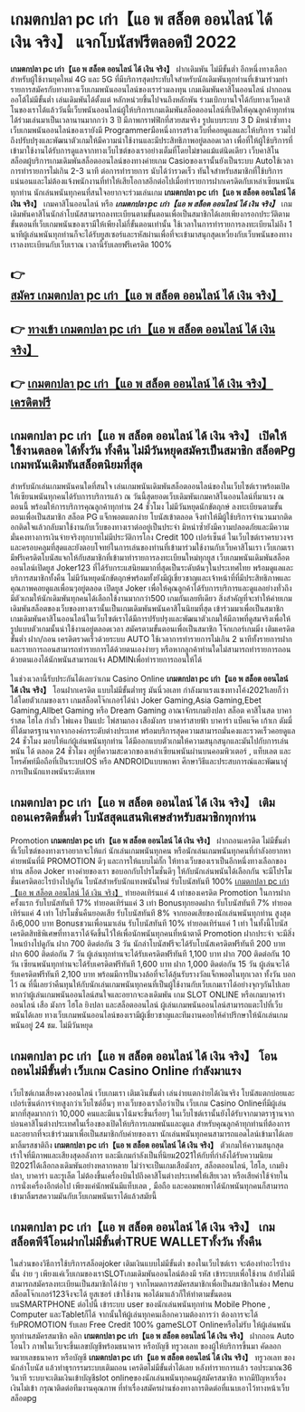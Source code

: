 # เกมตกปลา pc เก่า【แอ พ สล็อต ออนไลน์ ได้ เงิน จริง】  แจกโบนัสฟรีตลอดปี 2022

**เกมตกปลา pc เก่า【แอ พ สล็อต ออนไลน์ ได้ เงิน จริง】** ฝากเดิมพัน ไม่มีขั้นต่ำ  อีกหนึ่งทางเลือกสำหรับผู้ใช้งานยุคใหม่ 4G และ 5G ที่มีบริการสุดประทับใจสำหรับนักเดิมพันทุกท่านที่เข้ามาร่วมทำรายการสมัครกับทางทางเว็บเกมพนันออนไลน์ของเราร่วมลงทุน เกมเดิมพันคาสิโนออนไลน์ ฝากถอนออโต้ไม่มีขั้นต่ำ เล่นเดิมพันได้ตั้งแต่ หลักหน่วยขึ้นไปจนถึงหลักพัน ร่วมเบิกบานใจได้กับทางเว็บคาสิโนของเราได้แล้ววันนี้เว็บพนันออนไลน์ผู้ให้บริการเกมเดิมพันสล็อตออนไลน์ที่เปิดให้คุณลูกค้าทุกท่านได้ร่วมเล่นมาเป็นเวลานานมากกว่า 3 ปี มีภาพกราฟฟิกที่สวยสมจริง รูปแบบระบบ 3 D
มิหนำซ้ำทางเว็บเกมพนันออนไลน์ของเรายังมี Programmerมือหนึ่งการสร้างเว็บที่คอยดูแลและให้บริการ  รวมไปถึงปรับปรุงและพัฒนาตัวเกมให้มีความน่าใช้งานและมีประสิทธิภาพอยู่ตลอดเวลา เพื่อที่ให้ผู้ใช้บริการที่เข้ามาใช้งานได้รับการดูแลจากทางเว็บไซต์ของเราอย่างเต็มที่โดยไม่ขาดแม้แต่นิดเดียว เว็บคาสิโนสล็อตผู้บริการเกมเดิมพันสล็อตออนไลน์ของทางค่ายเกม Casioของเรานั้นยังเป็นระบบ Autoใช้เวลาการทำรายการไม่เกิน 2-3 นาที ต่อการทำรายการ นับได้ว่ารวดเร็ว ทันใจสำหรับสมาชิกที่ใช้บริการแน่นอนและไม่ต้องแจ้งพนักงานที่ทำให้เสียโอกาสอีกต่อไปเมื่อทำรายการฝากเครดิตกับเหล่าเซียนพนันทุกท่าน
นักเล่นพนันทุกคนที่สนใจอยากจะร่วมเล่นเกม **เกมตกปลา pc เก่า【แอ พ สล็อต ออนไลน์ ได้ เงิน จริง】** เกมคาสิโนออนไลน์ หรือ ***เกมตกปลา pc เก่า【แอ พ สล็อต ออนไลน์ ได้ เงิน จริง】*** เกมเดิมพันคาสิโนนักล่าโบนัสสามารถลงทะเบียนตามขั้นตอนเพื่อเป็นสมาชิกได้เลยเพียงกรอกประวัติตามขั้นตอนที่เว็บเกมพนันของเรามีให้เพียงไม่กี่ขั้นตอนเท่านั้น ใช้เวลาในการทำรายการลงทะเบียนไม่ถึง 1 นาทีผู้เล่นพนันทุกท่านก็จะได้รับยูสเซอร์และรหัสผ่านเพื่อที่จะเข้ามาสนุกสุดเหวี่ยงกับเว็บพนันของทางเราลงทะเบียนกับเว็บเราณ เวลานี้รับเลยฟรีเครดิต 100%

## 👉 [สมัคร เกมตกปลา pc เก่า【แอ พ สล็อต ออนไลน์ ได้ เงิน จริง】](https://archa888.com/)
## 👉 [ทางเข้า เกมตกปลา pc เก่า【แอ พ สล็อต ออนไลน์ ได้ เงิน จริง】](https://archa888.com/)
## 👉 [เกมตกปลา pc เก่า【แอ พ สล็อต ออนไลน์ ได้ เงิน จริง】 เครดิตฟรี](https://archa888.com/)

## เกมตกปลา pc เก่า【แอ พ สล็อต ออนไลน์ ได้ เงิน จริง】 เปิดให้ใช้งานตลอด ได้ทั้งวัน ทั้งคืน ไม่มีวันหยุดสมัครเป็นสมาชิก สล็อตPg เกมพนันเดิมพันสล็อตนิยมที่สุด

สำหรับนักเล่นเกมพนันคนใดที่สนใจ เล่นเกมพนันเดิมพันสล็อตออนไลน์ของในเว็บไซต์เราพร้อมเปิดให้เซียนพนันทุกคนได้รับการบริการแล้ว ณ วันนี้สุดยอดเว็บเดิมพันเกมคาสิโนออนไลน์ที่มาแรง ณ ตอนนี้ พร้อมให้การบริการคุณลูกค้าทุกท่าน 24 ชั่วโมง ไม่มีวันหยุดนักขัตฤกษ์ ลงทะเบียนตามขั้นตอนเพื่อเป็นสมาชิก สล็อต PG แจ็กพอตแตกง่าย โบนัสเข้าตลอด จึงทำให้มีผู้ใช้บริการจำนวนมากติดอกติดใจแล้วกลับมาใช้งานกับเว็บของทางเราต่ออยู่เป็นประจำ มิหนำซ้ำยังมีความปลอดภัยและมีความมั่นคงทางการเงินจ่ายจริงทุกบาทไม่มีประวัติการโกง Credit 100 เปอร์เซ็นต์ ในเว็บไซต์เราครบวงจรและครอบคลุมที่สุดและยังตอบโจทย์ในการเล่นของท่านที่เข้ามาร่วมใช้งานกับเว็บคาสิโนเรา
เว็บเกมเรามีฟรีเครดิตโบนัสแจกให้กับสมาชิกที่เข้ามาทำรายการลงทะเบียนใหม่ทุกยูส เว็บเกมพนันเดิมพันสล็อตออนไลน์เปิดยูส Joker123 ที่ได้รับกระแสนิยมมากที่สุดเป็นระดับต้นๆในประเทศไทย พร้อมดูแลและบริการสมาชิกทั้งคืน ไม่มีวันหยุดนักขัตฤกษ์พร้อมทั้งยังมีผู้เชี่ยวชาญและเจ้าหน้าที่ที่มีประสิทธิภาพและคุณภาพคอยดูแลเพื่อนๆอยู่ตลอด เปิดยูส Joker เพื่อให้คุณลูกค้าได้รับการบริการและดูแลอย่างทั่วถึงมีตัวเกมให้นักเดิมพันทุกคนได้เลือกใช้งานมากกว่า500 เกมกันเลยทีเดียว
สิ่งสำคัญที่จะทำให้ค่ายเกมเดิมพันสล็อตของเว็บของทางเรานั้นเป็นเกมเดิมพันพนันคาสิโนนิยมที่สุด เข้าร่วมมาเพื่อเป็นสมาชิก  เกมเดิมพันคาสิโนออนไลน์ในเว็บไซต์เราได้มีการปรับปรุงและพัฒนาตัวเกมให้มีภาพที่ดูสมจริงเพื่อให้รูปแบบตัวเกมนั้นน่าใช้งานอยู่ตลอดเวลา สมัครตามขั้นตอนเพื่อเป็นสมาชิก โจ๊กเกอร์เกมมิ่ง เติมเครดิต ขั้นต่ำ ฝาก/ถอน เครดิตรวดเร็วด้วยระบบ AUTO ใช้เวลาการทำรายการไม่เกิน 2 นาทีทั้งรายการฝากและรายการถอนสามารถทำรายการได้ด้วยตนเองง่ายๆ หรือหากลูกค้าท่านใดไม่สามารถทำรายการถอนด้วยตนเองได้นักพนันสามารถแจ้ง ADMINเพื่อทำรายการถอนให้ได้

ในช่วงเวลานี้รับประกันได้เลยว่าเกม  Casino Online **เกมตกปลา pc เก่า【แอ พ สล็อต ออนไลน์ ได้ เงิน จริง】** โอนฝากเครดิต แบบไม่มีขั้นต่ำทรู มันนี่วอเลท กำลังมาแรงแซงทางโค้ง2021เลยก็ว่าได้โดยตัวเกมของเรา เกมสล็อตโจ๊กเกอร์ได้นำ  Joker Gaming,Asia Gaming,Ebet Gaming,Allbet Gaming หรือ Dream Gaming อาณาจักรเกมยิงปลา สล็อต คาสิโนสด บาคาร่าสด ไฮโล กำถั่ว ไพ่แคง ปั่นแปะ ไพ่สามกอง เสือมังกร บาคาร่าสายฟ้า บาคาร่า แบ็คแจ๊ค เก้าเก ดัมมี่ ที่ได้มาตรฐานจากจากองค์กรระดับต่างประเทศ พร้อมบริการสุดความสามารถมั่นคงและรวดเร็วคอยดูแล 24 ชั่วโมง มอบให้แก่ผู้เล่นพนันทุกท่าน ได้มีออกแบบตัวเกมให้ความสนุกสนุกและมันไปกับการเล่นพนัน ได้ ตลอด 24 ชั่วโมง อยู่ที่ความสะดวกของเหล่าเซียนพนันผ่านบนคอมพิวเตอร์ , แท็บเลต และโทรศัพท์มือถือที่เป็นระบบIOS หรือ ANDROIDแบบพกพา ศึกษาวิธีและประสบการณ์และพัฒนาสู่การเป็นนักแทงพนันระดับเทพ

## เกมตกปลา pc เก่า【แอ พ สล็อต ออนไลน์ ได้ เงิน จริง】 เติม ถอนเครดิตขั้นต่ำ โบนัสสุดแสนพิเศษสำหรับสมาชิกทุกท่าน

 Promotion  **เกมตกปลา pc เก่า【แอ พ สล็อต ออนไลน์ ได้ เงิน จริง】** ฝากถอนเครดิต ไม่มีขั้นต่ำ ที่เว็บไซต์ของทางเราอยากจะให้แก่  นักเล่นเกมพนันทุกคน หรือนักเล่นเกมพนันทุกคนที่กำลังอยากหาค่ายพนันที่มี  PROMOTION ดีๆ และการให้แบบไม่กั๊ก ให้ทางเว็บของเราเป็นอีกหนึ่งทางเลือกของท่าน สล็อต Joker ทางค่ายของเรา ขอบอกกับโปรโมชั่นดีๆ ให้กับนักเล่นพนันได้เลือกกัน จะมีโปรโมชั่นเครดิตอะไรบ้างไปดูกัน
โบนัสสำหรับนักแทงพนันใหม่ รับโบนัสทันที 100% [เกมตกปลา pc เก่า【แอ พ สล็อต ออนไลน์ ได้ เงิน จริง】](https://archa888.com/) ทำยอดเทิร์นแค่ 4 เท่าของเครดิต
 Promotion ในการฝากครั้งแรก รับโบนัสทันที 17% ทำยอดเทิร์นแค่ 3 เท่า
Bonusทุกยอดฝาก รับโบนัสทันที 7% ทำยอดเทิร์นแค่ 4 เท่า
โปรโมชั่นคืนยอดเสีย รับโบนัสทันที 8% จากยอดเสียของนักเล่นพนันทุกท่าน สูงสุดถึง6,000 บาท
Bonusชวนเพื่อนมาเล่น รับโบนัสทันที 10% ทำยอดเทิร์นแค่ 1 เท่า
ในทั้งนี้โบนัสเครดิตสิทธิพิเศษที่ทางเราได้จัดขึ้นไว้ให้เพื่อนักพนันทุกคนที่หน้าตาดี  Promotion ฝากประจำ จะมีสิ่งไหนบ้างไปดูกัน
ฝาก 700 ติดต่อกัน 3 วัน นักล่าโบนัสฟรีจะได้รับโบนัสเครดิตฟรีทันที 200 บาท
ฝาก 600 ติดต่อกัน 7 วัน ผู้เล่นทุกท่านจะได้รับเครดิตฟรีทันที 1,100 บาท
ฝาก 700 ติดต่อกัน 10 วัน เซียนพนันทุกท่านจะได้รับเครดิตฟรีทันที 1,600 บาท
ฝาก 1,000 ติดต่อกัน 15 วัน ผู้เล่นจะได้รับเครดิตฟรีทันที 2,100 บาท
พร้อมมีการปั่นวงล้อที่จะได้ลุ้นรับรางวัลแจ็กพอตในทุกเวลา ทั้งวัน บอกไว้ ณ ที่นี้เลยว่าคืนทุนให้กับนักเล่นเกมพนันทุกคนที่เป็นผู้ใช้งานกับเว็บเกมเราได้อย่างจุกๆกันไปเลย หากว่าผู้เล่นเกมพนันออนไลน์สนใจและอยากจะลงเดิมพัน เกม SLOT ONLINE  หรือเกมบาคาร่าออนไลน์ เสือ มังกร ไฮโล ยิงปลา และสล็อตออนไลน์ ผู้เล่นเกมพนันออนไลน์สามารถแตะไปที่เว็บพนันได้เลย ทางเว็บเกมพนันออนไลน์ของเรามีผู้เชี่ยวชาญและทีมงานคอยให้คำปรึกษาให้นักเล่นเกมพนันอยู่ 24 ชม. ไม่มีวันหยุด

## เกมตกปลา pc เก่า【แอ พ สล็อต ออนไลน์ ได้ เงิน จริง】 โอนถอนไม่มีขั้นต่ำ  เว็บเกม  Casino Online กำลังมาแรง

เว็บไซต์เกมเสี่ยงดวงออนไลน์ เว็บเกมเรา เติมเงินขั้นต่ำ เล่นง่ายแตกง่ายได้เงินจริง โบนัสแตกบ่อยและเปอร์เซ็นต์การจ่ายสูงกว่าเว็บไซต์อื่นๆ ทางเว็บของเราถือว่าเป็น เว็บเกม  Casino Onlineที่มีผู้เล่นมากที่สุดมากกว่า 10,000 คนและมีแนวโน้มจะขึ้นเรื่อยๆ ในเว็บไซต์เรานั้นยังได้รับจากมาตราฐานจากบ่อนคาสิโนต่างประเทศในเรื่องของเปิดให้บริการเกมพนันและดูแล สำหรับคุณลูกค้าทุกท่านที่ต้องการและอยากที่จะเข้าร่วมมาเพื่อเป็นสมาชิกกับค่ายของเรา นักเล่นพนันทุกคนสามารถแอดไลน์เข้ามาได้เลย
	มาลิ้มรสชาติถึง **เกมตกปลา pc เก่า【แอ พ สล็อต ออนไลน์ ได้ เงิน จริง】** ตัวเกมให้ความสนุกสุดเร้าใจที่มีภาพและเสียงสุดอลังการ และมีเกมกำลังเป็นที่นิยม2021ให้กับที่กำลังได้รับความนิยมปี2021ได้เลือกลงเดิมพันอย่างหลากหลาย  ไม่ว่าจะเป็นเกมเสือมังกร, สล็อตออนไลน์, ไฮโล, เกมยิงปลา, บาคาร่า และรูเล็ต ไม่ต้องขึ้นเครื่องบินไปถึงคาสิโนต่างประเทศให้เสียเวลา หรือเสียค่าใช้จ่ายในการนั่งเครื่องอีกต่อไป เพียงแค่นักพนันมีแท็บเลต , มือถือ และคอมพกพาได้นักพนันทุกคนก็สามารถเข้ามาลิ้มรสความมันกับเว็บเกมพนันเราได้แล้วสมัยนี้

## เกมตกปลา pc เก่า【แอ พ สล็อต ออนไลน์ ได้ เงิน จริง】 เกมสล็อตพีจีโอนฝากไม่มีขั้นต่ำTRUE WALLETทั้งวัน ทั้งคืน

ในส่วนของวิธีการใช้บริการสล็อตjoker เติมเงินแบบไม่มีขั้นต่ำ ของในเว็บไซต์เรา จะต้องทำอะไรบ้างนั้น ง่าย ๆ เพียงแค่เว็บเกมของเราSLOTเกมเดิมพันออนไลน์ต้องมี รหัส เข้าระบบเพื่อใช้งาน ถ้ายังไม่มีสามารถสมัครลงทะเบียนเป็นสมาชิกได้ง่าย ๆ จากโหมดการสมัครสมาชิกเพื่อเป็นสมาชิกในช่อง Menu สล็อตโจ๊กเกอร์123จึงจะได้ ยูสเซอร์ เข้าใช้งาน พอได้มาแล้วก็ให้ทำตามขั้นตอนบนSMARTPHONE ต่อไปนี้
เข้าระบบ user  ของนักเล่นพนันทุกท่าน Mobile Phone , Computer และTabletก็ได้
จากนั้นให้ผู้เล่นทุกคนเลือกความต้องการว่า ต้องการจะได้รับPROMOTION รับเลย Free Credit 100% gameSLOT Onlineหรือไม่รับ
ให้ผู้เล่นพนันทุกท่านสมัครสมาชิก คลิก **เกมตกปลา pc เก่า【แอ พ สล็อต ออนไลน์ ได้ เงิน จริง】** ฝากถอน Auto โอนไว ภาพในเว็บจะขึ้นเลขบัญชีพร้อมธนาคาร หรือบัญชี ทรูวอเลท ของผู้ให้บริการขึ้นมา
คัดลอกหมายเลขธนาคาร หรือบัญชี **เกมตกปลา pc เก่า【แอ พ สล็อต ออนไลน์ ได้ เงิน จริง】** ทรูวอเลท ของนักล่าโบนัส แล้วทำธุรกรรมระบบเติมถอน เครดิตไม่มีขั้นต่ำได้เลย
หลังทำรายการแล้ว รอประมาณ36 วินาที ระบบจะเติมเงินเข้าบัญชีslot onlineของนักเล่นพนันทุกคนผู้สมัครสมาชิก
หากมีปัญหาเรื่องเงินไม่เข้า กรุณาติดต่อทีมงานคุณภาพ ที่ทำเรื่องสมัครผ่านช่องทางการติดต่อที่แนบเอาไว้ทางหน้าเว็บสล็อตpg


